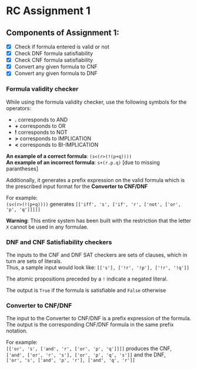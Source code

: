 # RC Assignment 1

## Components of Assignment 1:

- [x] Check if formula entered is valid or not
- [x] Check DNF formula satisfiability
- [x] Check CNF formula satisfiability
- [x] Convert any given formula to CNF
- [x] Convert any given formula to DNF

### Formula validity checker
While using the formula validity checker, use the following symbols for the operators:

* **.** corresponds to AND
* **+** corresponds to OR
* **!** corresponds to NOT
* **>** corresponds to IMPLICATION
* **<** corresponds to BI-IMPLICATION

**An example of a correct formula**: `(s<(r>(!(p+q))))`  
**An example of an incorrect formula**: `s+(r.p.q)` [due to missing parantheses]

Additionally, it generates a prefix expression on the valid formula which is the prescribed input format for the **Converter to CNF/DNF**

For example:  
`(s<(r>(!(p+q))))` generates `[['iff', 's', ['if', 'r', ['not', ['or', 'p', 'q']]]]]`

**Warning**: This entire system has been built with the restriction that the letter `X` cannot be used in any formulae.

### DNF and CNF Satisfiability checkers
The inputs to the CNF and DNF SAT checkers are sets of clauses, which in turn are sets of literals.  
Thus, a sample input would look like: `[['s'], ['!r', '!p'], ['!r', '!q']]`

The atomic propositions preceded by a `!` indicate a negated literal.

The output is `True` if the formula is satisfiable and `False` otherwise

### Converter to CNF/DNF
The input to the Converter to CNF/DNF is a prefix expression of the formula. The output is the corresponding CNF/DNF formula in the same prefix notation.

For example:  
`[['or', 's', ['and', 'r', ['or', 'p', 'q']]]]` produces the CNF,  
`['and', ['or', 'r', 's'], ['or', 'p', 'q', 's']]` and the DNF,  
`['or', 's', ['and', 'p', 'r'], ['and', 'q', 'r']]`
